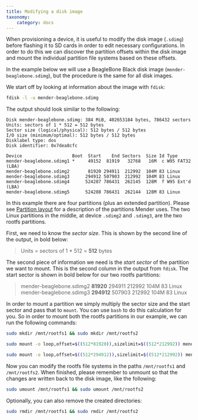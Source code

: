 ```yaml
---
title: Modifying a disk image
taxonomy:
    category: docs
---
```


When provisioning a device, it is useful to modify the disk image (`.sdimg`)
before flashing it to SD cards in order to edit necessary configurations.
In order to do this we can discover the partition offsets within the disk image
and mount the individual partition file systems based on these offsets.

In the example below we will use a BeagleBone Black disk image (`mender-beaglebone.sdimg`),
but the procedure is the same for all disk images.

We start off by looking at information about the image with `fdisk`:

```bash
fdisk -l -u mender-beaglebone.sdimg
```

The output should look similar to the following:

```
Disk mender-beaglebone.sdimg: 384 MiB, 402653184 bytes, 786432 sectors
Units: sectors of 1 * 512 = 512 bytes
Sector size (logical/physical): 512 bytes / 512 bytes
I/O size (minimum/optimal): 512 bytes / 512 bytes
Disklabel type: dos
Disk identifier: 0x7dea8cfc

Device                   Boot  Start    End Sectors  Size Id Type
mender-beaglebone.sdimg1 *     49152  81919   32768   16M  c W95 FAT32 (LBA)
mender-beaglebone.sdimg2       81920 294911  212992  104M 83 Linux
mender-beaglebone.sdimg3      294912 507903  212992  104M 83 Linux
mender-beaglebone.sdimg4      524287 786431  262145  128M  f W95 Ext'd (LBA)
mender-beaglebone.sdimg5      524288 786431  262144  128M 83 Linux

```

In this example there are four partitions (plus an extended partition). Please see
[Partition layout](../../devices/general-system-requirements#partition-layout) for a description of the
partitions Mender uses. The two Linux partitions in the middle, at device
`.sdimg2` and `.sdimg3`, are the two rootfs partitions.

First, we need to know the *sector size*. This is shown by the second line of the output,
in bold below:

> Units = sectors of 1 * 512 = **512** bytes

The second piece of information we need is the *start sector* of the partition we want to mount.
This is the second column in the output from `fdisk`. The start sector is shown in bold below for
our two rootfs partitions:

> mender-beaglebone.sdimg2       **81920** 294911  212992  104M 83 Linux
> mender-beaglebone.sdimg3      **294912** 507903  212992  104M 83 Linux

In order to mount a partition we simply multiply the sector size and the start sector
and pass that to `mount`. You can use `bash` to do this calculation for you.
So in order to mount both the rootfs partitions in our example, we can run the following commands:

```bash
sudo mkdir /mnt/rootfs1 && sudo mkdir /mnt/rootfs2
```

```bash
sudo mount -o loop,offset=$((512*81920)),sizelimit=$((512*212992)) mender-beaglebone.sdimg /mnt/rootfs1
```

```bash
sudo mount -o loop,offset=$((512*294912)),sizelimit=$((512*212992)) mender-beaglebone.sdimg /mnt/rootfs2
```

Now you can modify the rootfs file systems in the paths `/mnt/rootfs1` and `/mnt/rootfs2`.
When finished, please remember to unmount so that the changes are written back to the
disk image, like the following:

```bash
sudo umount /mnt/rootfs1 && sudo umount /mnt/rootfs2
```

Optionally, you can also remove the created directories:

```bash
sudo rmdir /mnt/rootfs1 && sudo rmdir /mnt/rootfs2
```
